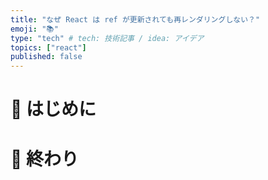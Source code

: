 ```yaml
---
title: "なぜ React は ref が更新されても再レンダリングしない？"
emoji: "📚"
type: "tech" # tech: 技術記事 / idea: アイデア
topics: ["react"]
published: false
---
```

# 🌼 はじめに




# 🌷 終わり　